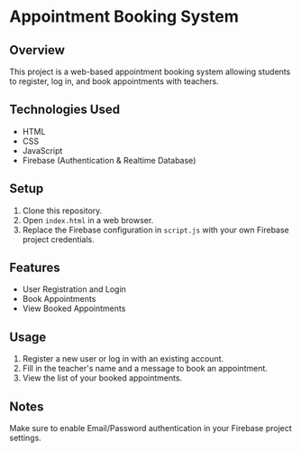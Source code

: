 # Appointment Booking System

## Overview
This project is a web-based appointment booking system allowing students to register, log in, and book appointments with teachers.

## Technologies Used
- HTML
- CSS
- JavaScript
- Firebase (Authentication & Realtime Database)

## Setup
1. Clone this repository.
2. Open `index.html` in a web browser.
3. Replace the Firebase configuration in `script.js` with your own Firebase project credentials.

## Features
- User Registration and Login
- Book Appointments
- View Booked Appointments

## Usage
1. Register a new user or log in with an existing account.
2. Fill in the teacher's name and a message to book an appointment.
3. View the list of your booked appointments.

## Notes
Make sure to enable Email/Password authentication in your Firebase project settings.
